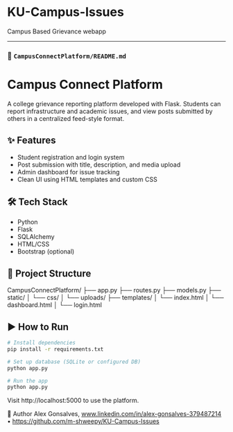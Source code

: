 # KU-Campus-Issues
Campus Based Grievance webapp 

---

### 📁 `CampusConnectPlatform/README.md`

# Campus Connect Platform

A college grievance reporting platform developed with Flask. Students can report infrastructure and academic issues, and view posts submitted by others in a centralized feed-style format.

## ✨ Features
- Student registration and login system
- Post submission with title, description, and media upload
- Admin dashboard for issue tracking
- Clean UI using HTML templates and custom CSS

## 🛠️ Tech Stack
- Python
- Flask
- SQLAlchemy
- HTML/CSS
- Bootstrap (optional)

## 📁 Project Structure
CampusConnectPlatform/
├── app.py
├── routes.py
├── models.py
├── static/
│ └── css/
│ └── uploads/
├── templates/
│ └── index.html
│ └── dashboard.html
│ └── login.html

## ▶️ How to Run
```bash
# Install dependencies
pip install -r requirements.txt

# Set up database (SQLite or configured DB)
python app.py

# Run the app
python app.py
```
Visit http://localhost:5000 to use the platform.

📌 Author
Alex Gonsalves, 
www.linkedin.com/in/alex-gonsalves-379487214
 • https://github.com/m-shweepy/KU-Campus-Issues
